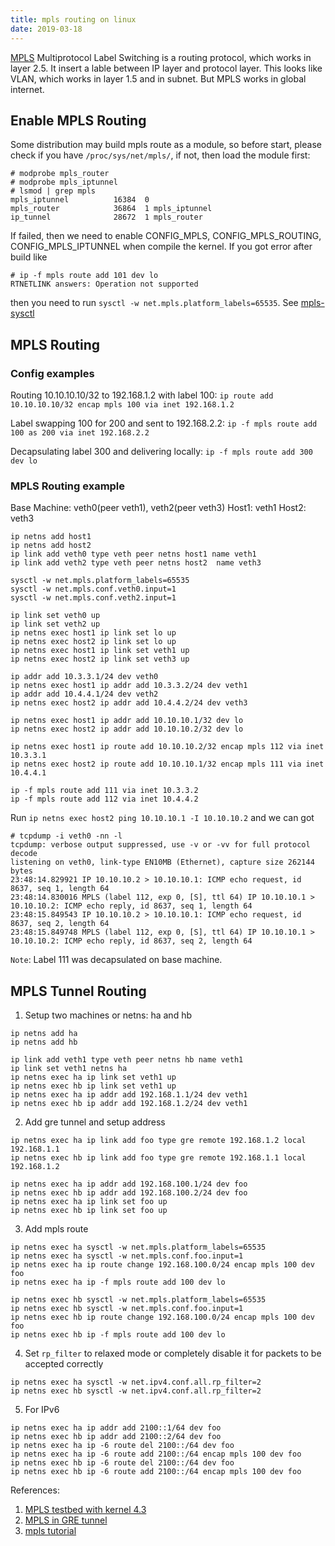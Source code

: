 ```yaml
---
title: mpls routing on linux
date: 2019-03-18
---
```


[MPLS](https://en.wikipedia.org/wiki/Multiprotocol_Label_Switching)
Multiprotocol Label Switching is a routing protocol, which works in layer 2.5.
It insert a lable between IP layer and protocol layer. This looks like VLAN,
which works in layer 1.5 and in subnet. But MPLS works in global internet.

## Enable MPLS Routing

Some distribution may build mpls route as a module, so before start, please
check if you have `/proc/sys/net/mpls/`, if not, then load the module first:
```
# modprobe mpls_router
# modprobe mpls_iptunnel
# lsmod | grep mpls
mpls_iptunnel          16384  0
mpls_router            36864  1 mpls_iptunnel
ip_tunnel              28672  1 mpls_router

```

If failed, then we need to enable CONFIG_MPLS, CONFIG_MPLS_ROUTING,
CONFIG_MPLS_IPTUNNEL when compile the kernel. If you got error after build
like
```
# ip -f mpls route add 101 dev lo
RTNETLINK answers: Operation not supported
```
then you need to run `sysctl -w net.mpls.platform_labels=65535`. See
[mpls-sysctl](https://www.kernel.org/doc/Documentation/networking/mpls-sysctl.txt)

## MPLS Routing

### Config examples

Routing 10.10.10.10/32 to 192.168.1.2 with label 100:
`ip route add 10.10.10.10/32 encap mpls 100 via inet 192.168.1.2`

Label swapping 100 for 200 and sent to 192.168.2.2:
`ip -f mpls route add 100 as 200 via inet 192.168.2.2`

Decapsulating label 300 and delivering locally:
`ip -f mpls route add 300 dev lo`

### MPLS Routing example

Base Machine: veth0(peer veth1), veth2(peer veth3)
Host1: veth1
Host2: veth3

```
ip netns add host1
ip netns add host2
ip link add veth0 type veth peer netns host1 name veth1
ip link add veth2 type veth peer netns host2  name veth3

sysctl -w net.mpls.platform_labels=65535
sysctl -w net.mpls.conf.veth0.input=1
sysctl -w net.mpls.conf.veth2.input=1

ip link set veth0 up
ip link set veth2 up
ip netns exec host1 ip link set lo up
ip netns exec host2 ip link set lo up
ip netns exec host1 ip link set veth1 up
ip netns exec host2 ip link set veth3 up

ip addr add 10.3.3.1/24 dev veth0
ip netns exec host1 ip addr add 10.3.3.2/24 dev veth1
ip addr add 10.4.4.1/24 dev veth2
ip netns exec host2 ip addr add 10.4.4.2/24 dev veth3

ip netns exec host1 ip addr add 10.10.10.1/32 dev lo
ip netns exec host2 ip addr add 10.10.10.2/32 dev lo

ip netns exec host1 ip route add 10.10.10.2/32 encap mpls 112 via inet 10.3.3.1
ip netns exec host2 ip route add 10.10.10.1/32 encap mpls 111 via inet 10.4.4.1

ip -f mpls route add 111 via inet 10.3.3.2
ip -f mpls route add 112 via inet 10.4.4.2
```

Run `ip netns exec host2 ping 10.10.10.1 -I 10.10.10.2` and we can got
```
# tcpdump -i veth0 -nn -l
tcpdump: verbose output suppressed, use -v or -vv for full protocol decode
listening on veth0, link-type EN10MB (Ethernet), capture size 262144 bytes
23:48:14.829921 IP 10.10.10.2 > 10.10.10.1: ICMP echo request, id 8637, seq 1, length 64
23:48:14.830016 MPLS (label 112, exp 0, [S], ttl 64) IP 10.10.10.1 > 10.10.10.2: ICMP echo reply, id 8637, seq 1, length 64
23:48:15.849543 IP 10.10.10.2 > 10.10.10.1: ICMP echo request, id 8637, seq 2, length 64
23:48:15.849748 MPLS (label 112, exp 0, [S], ttl 64) IP 10.10.10.1 > 10.10.10.2: ICMP echo reply, id 8637, seq 2, length 64
```

`Note`: Label 111 was decapsulated on base machine.

## MPLS Tunnel Routing
1. Setup two machines or netns: ha and hb

```
ip netns add ha
ip netns add hb

ip link add veth1 type veth peer netns hb name veth1
ip link set veth1 netns ha
ip netns exec ha ip link set veth1 up
ip netns exec hb ip link set veth1 up
ip netns exec ha ip addr add 192.168.1.1/24 dev veth1
ip netns exec hb ip addr add 192.168.1.2/24 dev veth1
```

2. Add gre tunnel and setup address

```
ip netns exec ha ip link add foo type gre remote 192.168.1.2 local 192.168.1.1
ip netns exec hb ip link add foo type gre remote 192.168.1.1 local 192.168.1.2

ip netns exec ha ip addr add 192.168.100.1/24 dev foo
ip netns exec hb ip addr add 192.168.100.2/24 dev foo
ip netns exec ha ip link set foo up
ip netns exec hb ip link set foo up
```

3. Add mpls route

```
ip netns exec ha sysctl -w net.mpls.platform_labels=65535
ip netns exec ha sysctl -w net.mpls.conf.foo.input=1
ip netns exec ha ip route change 192.168.100.0/24 encap mpls 100 dev foo
ip netns exec ha ip -f mpls route add 100 dev lo

ip netns exec hb sysctl -w net.mpls.platform_labels=65535
ip netns exec hb sysctl -w net.mpls.conf.foo.input=1
ip netns exec hb ip route change 192.168.100.0/24 encap mpls 100 dev foo
ip netns exec hb ip -f mpls route add 100 dev lo
```

4. Set `rp_filter` to relaxed mode or completely disable it for packets to be accepted correctly

```
ip netns exec ha sysctl -w net.ipv4.conf.all.rp_filter=2
ip netns exec hb sysctl -w net.ipv4.conf.all.rp_filter=2
```

5. For IPv6

```
ip netns exec ha ip addr add 2100::1/64 dev foo
ip netns exec hb ip addr add 2100::2/64 dev foo
ip netns exec ha ip -6 route del 2100::/64 dev foo
ip netns exec ha ip -6 route add 2100::/64 encap mpls 100 dev foo
ip netns exec hb ip -6 route del 2100::/64 dev foo
ip netns exec hb ip -6 route add 2100::/64 encap mpls 100 dev foo
```

References:

1. [MPLS testbed with kernel 4.3](http://www.samrussell.nz/2015/12/mpls-testbed-on-ubuntu-linux-with.html)
1. [MPLS in GRE tunnel](https://jsteward.moe/mpls-in-gre-tunnel-linux.html)
1. [mpls tutorial](https://www.netdevconf.org/1.1/proceedings/slides/prabhu-mpls-tutorial.pdf)
